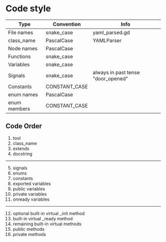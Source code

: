 # Code style

|Type         | Convention    | Info                              |
|-------------|---------------|-----------------------------------|
|File names   |	snake_case	  |yaml_parsed.gd                     |
|class_name	  | PascalCase	  |YAMLParser                         |
|Node names	  | PascalCase	  |                                   | 
|Functions	  | snake_case	  |                                   |
|Variables	  | snake_case	  |                                   |
|Signals	  | snake_case	  |always in past tense "door_opened" |
|Constants	  | CONSTANT_CASE |	                                  |
|enum names	  | PascalCase    |	                                  |
|enum members |	CONSTANT_CASE |	                                  |

## Code Order
01. tool
02. class_name
03. extends
04. docstring
-------------
05. signals
06. enums
07. constants
08. exported variables
09. public variables
10. private variables
11. onready variables
-------------
12. optional built-in virtual _init method
13. built-in virtual _ready method
14. remaining built-in virtual methods
15. public methods
16. private methods